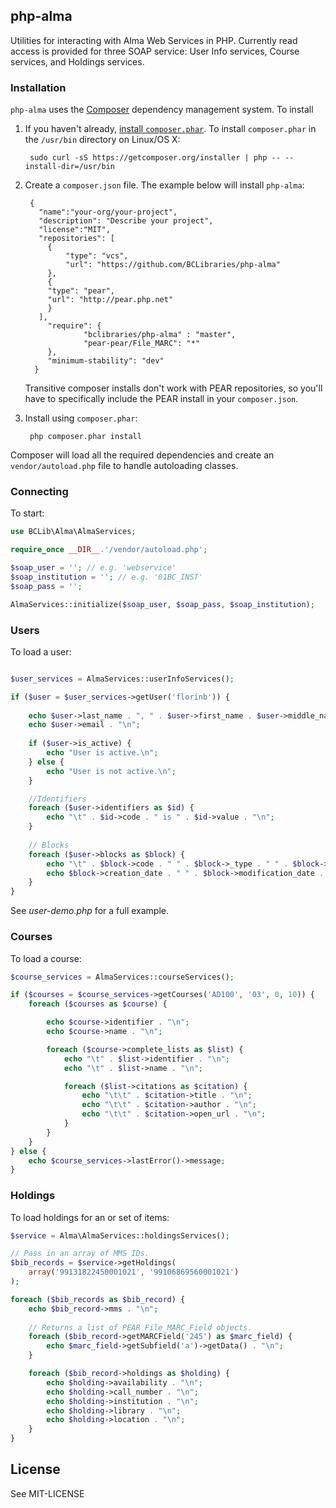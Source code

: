 ## php-alma

Utilities for interacting with Alma Web Services in PHP. Currently read access is provided for three SOAP service: User Info services, Course services, and Holdings services. 

### Installation

`php-alma` uses the [Composer](http://getcomposer.org/) dependency management system. To install 

1. If you haven't already, [install `composer.phar`](http://getcomposer.org/doc/00-intro.md#installation-nix). To install `composer.phar` in the `/usr/bin` directory on Linux/OS X:
 
		sudo curl -sS https://getcomposer.org/installer | php -- --install-dir=/usr/bin

2. Create a `composer.json` file. The example below will install `php-alma`:


		{
		  "name":"your-org/your-project",
		  "description": "Describe your project",
		  "license":"MIT",
		  "repositories": [
		    {
		        "type": "vcs",
		        "url": "https://github.com/BCLibraries/php-alma"
		    },
		    {
            "type": "pear",
            "url": "http://pear.php.net"
            }
		  ],
		    "require": {
		            "bclibraries/php-alma" : "master",
		            "pear-pear/File_MARC": "*"
		    }, 
		    "minimum-stability": "dev"
		 }
   
   Transitive composer installs don't work with PEAR repositories, so you'll have to specifically include the PEAR install in your `composer.json`.
    
3. Install using `composer.phar`:

		php composer.phar install


Composer will load all the required dependencies and create an `vendor/autoload.php` file to handle autoloading classes.

### Connecting

To start:

```php
use BCLib\Alma\AlmaServices;

require_once __DIR__.'/vendor/autoload.php';

$soap_user = ''; // e.g. 'webservice'
$soap_institution = ''; // e.g. '01BC_INST'
$soap_pass = '';

AlmaServices::initialize($soap_user, $soap_pass, $soap_institution);
```

### Users 

To load a user:

```php

$user_services = AlmaServices::userInfoServices();

if ($user = $user_services->getUser('florinb')) {
    
    echo $user->last_name . ", " . $user->first_name . $user->middle_name . "\n";
    echo $user->email . "\n";
    
    if ($user->is_active) {
        echo "User is active.\n";
    } else {
        echo "User is not active.\n";
    }

    //Identifiers
    foreach ($user->identifiers as $id) {
        echo "\t" . $id->code . " is " . $id->value . "\n";
    }
    
    // Blocks
    foreach ($user->blocks as $block) {
        echo "\t" . $block->code . " " . $block->_type . " " . $block->status . " ";
        echo $block->creation_date . " " . $block->modification_date . "\n";
    }
}
```

See *user-demo.php* for a full example.

### Courses

To load a course:

```php
$course_services = AlmaServices::courseServices();

if ($courses = $course_services->getCourses('AD100', '03', 0, 10)) {
    foreach ($courses as $course) {

        echo $course->identifier . "\n";
        echo $course->name . "\n";

        foreach ($course->complete_lists as $list) {
            echo "\t" . $list->identifier . "\n";
            echo "\t" . $list->name . "\n";

            foreach ($list->citations as $citation) {
                echo "\t\t" . $citation->title . "\n";
                echo "\t\t" . $citation->author . "\n";
                echo "\t\t" . $citation->open_url . "\n";
            }
        }
    }
} else {
    echo $course_services->lastError()->message;
}
```

### Holdings

To load holdings for an or set of items:

```php
$service = Alma\AlmaServices::holdingsServices();

// Pass in an array of MMS IDs.
$bib_records = $service->getHoldings(
    array('99131822450001021', '99106869560001021')
);

foreach ($bib_records as $bib_record) {
    echo $bib_record->mms . "\n";
    
    // Returns a list of PEAR File_MARC_Field objects.
    foreach ($bib_record->getMARCField('245') as $marc_field) {
        echo $marc_field->getSubfield('a')->getData() . "\n";
    }

    foreach ($bib_record->holdings as $holding) {
        echo $holding->availability . "\n";
        echo $holding->call_number . "\n";
        echo $holding->institution . "\n";
        echo $holding->library . "\n";
        echo $holding->location . "\n";
    }
}
```

## License

See MIT-LICENSE